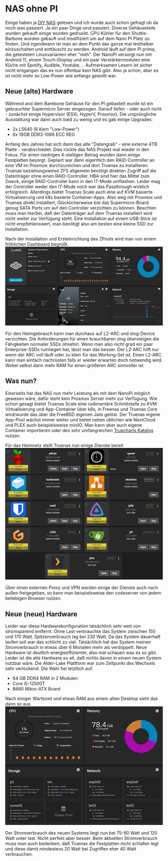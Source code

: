 # NAS ohne PI

Einige haben ja [DIY NAS](https://www.fachinformatiker.de/blogs/entry/44-diy-nas/) gelesen und ich wurde auch schon gefragt ob da noch was passiert. Ja ein paar Dinge sind passiert. Diverse Gehäuseteile wurden gekauft einige wurden gedruckt. CPU Kühler für den Shuttle-Barbone wurden gekauft und modifiziert um auf dem Nano PI Platz zu finden. Und irgendwann ist man an dem Punkt das ganze mal testhalber einzuschalten und enttäuscht zu werden. Android läuft auf dem PI prima, die getesteten Linuxvarianten eher "meh". Der NanoPI versorgt nun mit Android 11, einem Touch-Display und ein paar Verstärkermodulen eine Küche mit Spotify, Audible, Youtube, ..
Aufmerksamen Lesern ist sicher nicht entgangen das es nun offenbar kein NAS gibt. 
Also ja schon, aber es ist nicht mehr so Low-Power wie anfangs gewollt war.

## Neue (alte) Hardware
Während and dem Barebone Gehäuse für den PI gebastelt wurde ist ein gebrauchter Supermicro Server eingezogen. Darauf liefen - oder auch nicht - zunächst einige Hypervisor (ESXi, HyperV, Proxmox). Die ursprüngliche Ausstattung war dann auch bald zu wenig und es gab einige Upgrades:
* 2x L5640 (6 Kern "Low-Power")
* 6x 16GB DDR3-1066 ECC REG

Anfang des Jahres hat sich dann das alte "Datengrab" - eine externe 4TB Platte - verabschiedet. Dies rückte das NAS Projekt mal wieder in den Fokus. Für einen niedrigen 4-stelligen Betrag wurden dann einige Festplatten besorgt.
Geplant war dann eigentlich den RAID-Controller an eine VM im Proxmox durchzureichen und dort Truenas zu installieren. Truenas beziehungsweise ZFS allgemein benötigt direkten Zugriff auf die Datenträger ohne einen RAID-Controller. HBA sind hier das Mittel zum Zweck, einige RAID-Controller kann in den IT-Mode umflashen. Leider mag der Controller weder den IT-Mode noch war das Passthrough wirklich erfolgreich.
Allerdings bietet Truenas Scale auch eine auf KVM basierte Virtualisierung und k8s basierte Container-Apps. Also weg mit Proxmox und Truenas direkt installiert, Glücklicherweise bot das Supermicro-Board genug SATA Ports um auf den Controller verzichten zu können. Beachten muss man hierbei, daß der Datenträger auf dem Truenas installiert wird nicht weiter zur Verfügung steht. Eine Installation auf einem USB-Stick ist nicht empfehlenswert, man benötigt also am besten eine kleine SSD zur Installation.

Nach der Installation und Ersteinrichtung des ZPools wird man von einem fröhlichen Dashboard begrüßt.
![nach der Erstinstallation und Einrichtung des ZPools](https://raw.githubusercontent.com/speisekatze/Blog/main/images/truenas_supermicro.png)

Für den Heimgebrauch kann man durchaus auf L2-ARC und slog-Device verzichten. Die Anforderungen für einen brauchbaren slog übersteigen die Fähigkeiten normaler SSDs ohnehin. Wenn man also nicht grad ein paar Enterprise-SSDs rumliegen hat, lässt man das besser. Der L2-ARC hilft nur wenn der ARC voll läuft oder zu klein für das Working-Set ist. Einen L2-ARC kann man einfach nachrüsten falls er wieder erwarten doch notwendig wird. Wobei selbst dann mehr RAM für einen größeren ARC sinnvoller ist.

## Was nun?
Einerseits hat das NAS nun mehr Leistung als mit dem NanoPi möglich gewesen wäre, dafür steht kein Proxmox Server mehr zur Verfügung. Wie schon gesagt bietet Truenas Scale eine rudimentäre Schnittstelle zu KVM Virtualisierung und App-Container über k8s, in Freenas und Truenas Core wird/wurde das über die FreeBSD eigenen Jails gelöst.
Der Truenas eigene App-Pool wächst immer weiter und bietet neben üblichen wie NextCloud und PLEX auch beispielsweise miniIO. Man kann aber auch eigene Container importieren oder den sehr umfangreichen [Truecharts Katalog](https://truecharts.org/docs/charts/description_list/) nutzen.

Für das Heimnetz stellt Truenas nun einige Dienste bereit
![Truenas APPs](https://raw.githubusercontent.com/speisekatze/Blog/main/images/truenas_services.png)

Über einen externen Proxy und VPN werden einige der Dienste auch nach außen freigegeben, so kann man beispielsweise den codeserver von jedem beliebigen Browser nutzen.

## Neue (neue) Hardware
Leider war diese Hardwarekonfiguration tatsächlich sehr weit von stromsparend entfernt. Ohne Last verbrauchte das System zwischen 150 und 170 Watt. Spitzenverbrauch lag bei 230 Watt. Da das System dauerhaft laufen soll war das schlicht zu viel. Tatsächlich hat das System meinen Stromverbrauch in etwas über 6 Monaten mehr als verdoppelt.
Neue Hardware ist deutlich energieeffizienter, also mal schauen was es so gibt. Leider ist die alte Hardware so alt, daß nichts davon in einem neuen System nutzbar wäre. Die Alder-Lake Plattform war zum Zeitpunkt des Wechsels sehr verlockend. 
Die Wahl fiel letztlich auf:
* 64 GB DDR4 RAM in 2 Modulen
* Core i5-12500T
* B660 Mikro-ATX Board 

Nach einiger Wartezeit und etwas RAM aus einem alten Desktop sieht das dann so aus.
![Neue Hardware](https://raw.githubusercontent.com/speisekatze/Blog/main/images/truenas_alder_lake.png)

Der Stromverbrauch des neuen Systems liegt nun bei 75-80 Watt und 120 Watt unter last. Nicht perfekt aber besser. Beim aktuellen Stromverbrauch muss man auch bedenken, daß Truenas die Festplatten nicht schlafen legt und diese damit mindestens 20 Watt bei Zugriffen eher 40 Watt verbrauchen.
